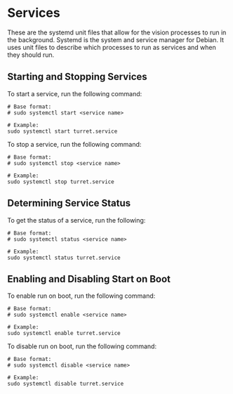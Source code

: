# Services
These are the systemd unit files that allow for the vision processes to run in the background.
Systemd is the system and service manager for Debian.
It uses unit files to describe which processes to run as services and when they should run.

## Starting and Stopping Services
To start a service, run the following command:
```shell script
# Base format:
# sudo systemctl start <service name>

# Example:
sudo systemctl start turret.service
```

To stop a service, run the following command:
```shell script
# Base format:
# sudo systemctl stop <service name>

# Example:
sudo systemctl stop turret.service
```

## Determining Service Status
To get the status of a service, run the following:
```shell script
# Base format:
# sudo systemctl status <service name>

# Example:
sudo systemctl status turret.service
```

## Enabling and Disabling Start on Boot
To enable run on boot, run the following command:
```shell script
# Base format:
# sudo systemctl enable <service name>

# Example:
sudo systemctl enable turret.service
```

To disable run on boot, run the following command:
```shell script
# Base format:
# sudo systemctl disable <service name>

# Example:
sudo systemctl disable turret.service
```
